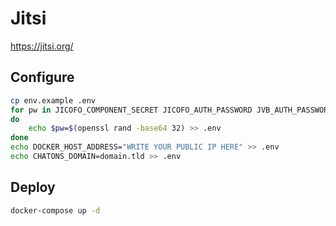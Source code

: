 # Jitsi

https://jitsi.org/

## Configure

```bash
cp env.example .env
for pw in JICOFO_COMPONENT_SECRET JICOFO_AUTH_PASSWORD JVB_AUTH_PASSWORD JIGASI_XMPP_PASSWORD JIBRI_RECORDER_PASSWORD JIBRI_XMPP_PASSWORD
do
    echo $pw=$(openssl rand -base64 32) >> .env
done
echo DOCKER_HOST_ADDRESS="WRITE YOUR PUBLIC IP HERE" >> .env
echo CHATONS_DOMAIN=domain.tld >> .env
```

## Deploy

```bash
docker-compose up -d
```

